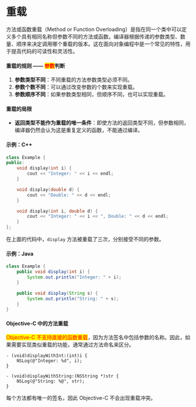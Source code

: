 # 重载

方法或函数重载（Method or Function Overloading）是指在同一个类中可以定义多个具有相同名称但参数不同的方法或函数。编译器根据传递的参数类型、数量、顺序来决定调用哪个重载的版本。这在面向对象编程中是一个常见的特性，用于提高代码的可读性和灵活性。

#### 重载的规则 —— <mark style="color:red;">参数</mark>判断

1. **参数类型不同**：不同重载的方法参数类型必须不同。
2. **参数个数不同**：可以通过改变参数的个数来实现重载。
3. **参数顺序不同**：如果参数类型相同，但顺序不同，也可以实现重载。

#### 重载的局限

* **返回类型不能作为重载的唯一条件**：即使方法的返回类型不同，但参数相同，编译器仍然会认为这是重复定义的函数，不能通过编译。

#### 示例：C++

```cpp
class Example {
public:
    void display(int i) {
        cout << "Integer: " << i << endl;
    }

    void display(double d) {
        cout << "Double: " << d << endl;
    }

    void display(int i, double d) {
        cout << "Integer: " << i << ", Double: " << d << endl;
    }
};
```

在上面的代码中，`display` 方法被重载了三次，分别接受不同的参数。

#### 示例：Java

```java
class Example {
    public void display(int i) {
        System.out.println("Integer: " + i);
    }

    public void display(String s) {
        System.out.println("String: " + s);
    }
}
```

#### Objective-C 中的方法重载

<mark style="color:red;">Objective-C 不支持直接的函数重载</mark>，因为方法签名中包括参数的名称。因此，如果需要实现类似重载的功能，通常通过方法命名来区分。

```objc
- (void)displayWithInt:(int)i {
    NSLog(@"Integer: %d", i);
}

- (void)displayWithString:(NSString *)str {
    NSLog(@"String: %@", str);
}
```

每个方法都有唯一的签名，因此 Objective-C 不会出现重载冲突。

